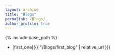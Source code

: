 ```yaml
---
layout: archive
title: "Blogs"
permalink: /Blogs/
author_profile: true
---
```

{% include base_path %}

- [first_one]({{ "/Blogs/first_blog" | relative_url }})